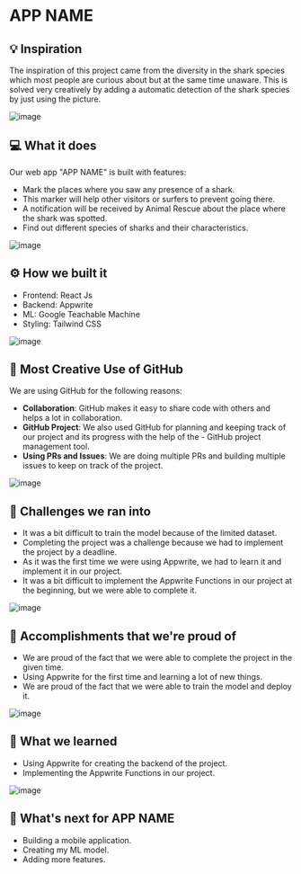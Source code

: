 # APP NAME

## 💡 Inspiration
The inspiration of this project came from the diversity in the shark species which most people are curious about but at the same time unaware. This is solved very creatively by adding a automatic detection of the shark species by just using the picture.

![image](https://user-images.githubusercontent.com/64153988/192069005-aa13a4ca-369a-4a0b-b422-bdd9715a937f.png)

## 💻 What it does

Our web app "APP NAME" is built with features:

- Mark the places where you saw any presence of a shark.
- This marker will help other visitors or surfers to prevent going there.
- A notification will be received by Animal Rescue about the place where the shark was spotted.
- Find out different species of sharks and their characteristics.

![image](https://user-images.githubusercontent.com/64153988/192069005-aa13a4ca-369a-4a0b-b422-bdd9715a937f.png)

## ⚙️ How we built it

- Frontend: React Js
- Backend: Appwrite
- ML: Google Teachable Machine
- Styling: Tailwind CSS

![image](https://user-images.githubusercontent.com/64153988/192069005-aa13a4ca-369a-4a0b-b422-bdd9715a937f.png)

<!-- ## ☁️ Best Use of Appwrite

We are using Appwrite for building our backend. We are using **Appwrite's Database** to store the data of the markers and the users. We are also using **Appwrite's Storage** to store the images of the markers. We are using **Appwrite's Functions** to send the notification to Animal Rescue. We are using **Appwrite's OAuth** to authenticate the users. We are using **Appwrite's Console** to manage the database and the storage. We are using **Appwrite's CLI** to deploy the functions. Appwrite made it very easy for us to build our backend. We learned how robust & fast Appwrite services are as it has a free plan that was great for us student hackers.

![image](https://user-images.githubusercontent.com/64153988/192069005-aa13a4ca-369a-4a0b-b422-bdd9715a937f.png) -->

## 🤝 Most Creative Use of GitHub

We are using GitHub for the following reasons:

- **Collaboration**: GitHub makes it easy to share code with others and helps a lot in collaboration.
- **GitHub Project**: We also used GitHub for planning and keeping track of our project and its progress with the help of the - GitHub project management tool.
- **Using PRs and Issues**: We are doing multiple PRs and building multiple issues to keep on track of the project.

![image](https://user-images.githubusercontent.com/64153988/192069005-aa13a4ca-369a-4a0b-b422-bdd9715a937f.png)

## 🧠 Challenges we ran into

- It was a bit difficult to train the model because of the limited dataset.
- Completing the project was a challenge because we had to implement the project by a deadline.
- As it was the first time we were using Appwrite, we had to learn it and implement it in our project.
- It was a bit difficult to implement the Appwrite Functions in our project at the beginning, but we were able to complete it.

![image](https://user-images.githubusercontent.com/64153988/192069005-aa13a4ca-369a-4a0b-b422-bdd9715a937f.png)

## 🏅 Accomplishments that we're proud of

- We are proud of the fact that we were able to complete the project in the given time.
- Using Appwrite for the first time and learning a lot of new things.
- We are proud of the fact that we were able to train the model and deploy it.

![image](https://user-images.githubusercontent.com/64153988/192069005-aa13a4ca-369a-4a0b-b422-bdd9715a937f.png)

## 📖 What we learned

- Using Appwrite for creating the backend of the project.
- Implementing the Appwrite Functions in our project.

![image](https://user-images.githubusercontent.com/64153988/192069005-aa13a4ca-369a-4a0b-b422-bdd9715a937f.png)

## 🚀 What's next for APP NAME

- Building a mobile application.
- Creating my ML model.
- Adding more features.
